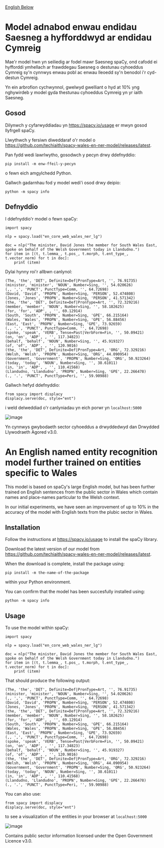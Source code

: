[English Below](#an-english-named-entity-recognition-model-further-trained-on-entities-specific-to-wales)

# Model adnabod enwau endidau Saesneg a hyfforddwyd ar endidau Cymreig

Mae'r model hwn yn seiliedig ar fodel mawr Saesneg spaCy, ond cafodd ei hyfforddi ymhellach ar frawddegau Saesneg o destunau cyhoeddus Cymreig sy'n cynnwys enwau pobl ac enwau lleoedd sy'n benodol i'r cyd-destun Cymreig.

Yn ein arbrofion cychwynnol, gwelwyd gwelliant o hyd at 10% yng nghywirdeb y model gyda thestunau cyhoeddus Cymreig yn yr iaith Saesneg.

## Gosod
Dilynwch y cyfarwyddiadau yn https://spacy.io/usage er mwyn gosod llyfrgell spaCy.

Llwythwch y fersiwn diweddaraf o'r model o https://github.com/techiaith/spacy-wales-en-ner-model/releases/latest.

Pan fydd wedi lawrlwytho, gosodwch y pecyn drwy ddefnyddio:

`pip install -m enw-ffeil-y-pecyn`

o fewn eich amgylchedd Python.

Gallwch gadarnhau fod y model wedi'i osod drwy deipio:

`python -m spacy info`

## Defnyddio
I ddefnyddio'r model o fewn spaCy:

```
import spacy

nlp = spacy.load("en_core_web_wales_ner_lg")

doc = nlp("The minister, David Jones the member for South Wales East, spoke on behalf of the Welsh Government today in Llandudno.")
for item in [(t, t.lemma_, t.pos_, t.morph, t.ent_type_, t.vector_norm) for t in doc]:
    print (item)
```

Dylai hynny roi'r allbwn canlynol:

```
(The, 'the', 'DET', Definite=Def|PronType=Art, '', 76.91735)
(minister, 'minister', 'NOUN', Number=Sing, '', 54.020626)
(,, ',', 'PUNCT', PunctType=Comm, '', 64.72698)
(David, 'David', 'PROPN', Number=Sing, 'PERSON', 52.474808)
(Jones, 'Jones', 'PROPN', Number=Sing, 'PERSON', 41.571342)
(the, 'the', 'DET', Definite=Def|PronType=Art, '', 72.329216)
(member, 'member', 'NOUN', Number=Sing, '', 58.182625)
(for, 'for', 'ADP', , '', 69.12914)
(South, 'South', 'PROPN', Number=Sing, 'GPE', 66.215164)
(Wales, 'Wales', 'PROPN', Number=Sing, 'GPE', 56.88456)
(East, 'East', 'PROPN', Number=Sing, 'GPE', 73.92659)
(,, ',', 'PUNCT', PunctType=Comm, '', 64.72698)
(spoke, 'speak', 'VERB', Tense=Past|VerbForm=Fin, '', 50.09421)
(on, 'on', 'ADP', , '', 117.34823)
(behalf, 'behalf', 'NOUN', Number=Sing, '', 45.919327)
(of, 'of', 'ADP', , '', 120.9016)
(the, 'the', 'DET', Definite=Def|PronType=Art, 'ORG', 72.329216)
(Welsh, 'Welsh', 'PROPN', Number=Sing, 'ORG', 44.090954)
(Government, 'Government', 'PROPN', Number=Sing, 'ORG', 50.923264)
(today, 'today', 'NOUN', Number=Sing, '', 38.61011)
(in, 'in', 'ADP', , '', 110.41568)
(Llandudno, 'Llandudno', 'PROPN', Number=Sing, 'GPE', 22.266478)
(., '.', 'PUNCT', PunctType=Peri, '', 59.90988)
```

Gallwch hefyd ddefnyddio:

```
from spacy import displacy
displacy.serve(doc, style="ent")
```

i weld delweddiad o'r canlyniadau yn eich porwr yn `localhost:5000`

![image](https://user-images.githubusercontent.com/10194573/227287969-6fb2c9dd-b2aa-421f-ab62-ce87078caa10.png)

Yn cynnwys gwybodaeth sector cyhoeddus a drwyddedwyd dan Drwydded Llywodraeth Agored v3.0.


# An English named entity recognition model further trained on entities specific to Wales

This model is based on spaCy's large English model, but has been further trained on English sentences from the public sector in Wales which contain names and place-names particular to the Welsh context.

In our initial experiments, we have seen an improvement of up to 10% in the accuracy of the model with English texts from the plubic sector in Wales.

## Installation
Follow the instructions at https://spacy.io/usage to install the spaCy library.

Download the latest version of our model from https://github.com/techiaith/spacy-wales-en-ner-model/releases/latest.

When the download is complete, install the package using:

`pip install -m the-name-of-the-package`

within your Python environment.

You can confirm that the model has been succesfully installed using:

`python -m spacy info`

## Usage
To use the model within spaCy:

```
import spacy

nlp = spacy.load("en_core_web_wales_ner_lg")

doc = nlp("The minister, David Jones the member for South Wales East, spoke on behalf of the Welsh Government today in Llandudno.")
for item in [(t, t.lemma_, t.pos_, t.morph, t.ent_type_, t.vector_norm) for t in doc]:
    print (item)
```

That should produce the following output:

```
(The, 'the', 'DET', Definite=Def|PronType=Art, '', 76.91735)
(minister, 'minister', 'NOUN', Number=Sing, '', 54.020626)
(,, ',', 'PUNCT', PunctType=Comm, '', 64.72698)
(David, 'David', 'PROPN', Number=Sing, 'PERSON', 52.474808)
(Jones, 'Jones', 'PROPN', Number=Sing, 'PERSON', 41.571342)
(the, 'the', 'DET', Definite=Def|PronType=Art, '', 72.329216)
(member, 'member', 'NOUN', Number=Sing, '', 58.182625)
(for, 'for', 'ADP', , '', 69.12914)
(South, 'South', 'PROPN', Number=Sing, 'GPE', 66.215164)
(Wales, 'Wales', 'PROPN', Number=Sing, 'GPE', 56.88456)
(East, 'East', 'PROPN', Number=Sing, 'GPE', 73.92659)
(,, ',', 'PUNCT', PunctType=Comm, '', 64.72698)
(spoke, 'speak', 'VERB', Tense=Past|VerbForm=Fin, '', 50.09421)
(on, 'on', 'ADP', , '', 117.34823)
(behalf, 'behalf', 'NOUN', Number=Sing, '', 45.919327)
(of, 'of', 'ADP', , '', 120.9016)
(the, 'the', 'DET', Definite=Def|PronType=Art, 'ORG', 72.329216)
(Welsh, 'Welsh', 'PROPN', Number=Sing, 'ORG', 44.090954)
(Government, 'Government', 'PROPN', Number=Sing, 'ORG', 50.923264)
(today, 'today', 'NOUN', Number=Sing, '', 38.61011)
(in, 'in', 'ADP', , '', 110.41568)
(Llandudno, 'Llandudno', 'PROPN', Number=Sing, 'GPE', 22.266478)
(., '.', 'PUNCT', PunctType=Peri, '', 59.90988)
```

You can also use:

```
from spacy import displacy
displacy.serve(doc, style="ent")
```

to see a visualization of the entities in your browser at `localhost:5000`

![image](https://user-images.githubusercontent.com/10194573/227287969-6fb2c9dd-b2aa-421f-ab62-ce87078caa10.png)

 Contains public sector information licensed under the Open Government Licence v3.0.
